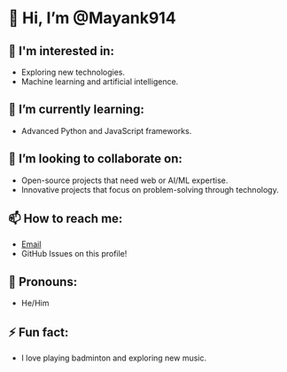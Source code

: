 # 👋 Hi, I’m @Mayank914

## 👀 I'm interested in:
- Exploring new technologies.
- Machine learning and artificial intelligence.

## 🌱 I’m currently learning:
- Advanced Python and JavaScript frameworks.

## 💞️ I’m looking to collaborate on:
- Open-source projects that need web or AI/ML expertise.
- Innovative projects that focus on problem-solving through technology.

## 📫 How to reach me:
- [Email](mayank072003@gmail.com)
- GitHub Issues on this profile!

## 💬 Pronouns:
- He/Him

## ⚡ Fun fact:
- I love playing badminton and exploring new music.

<!---
Mayank914/Mayank914 is a special repository because its `README.md` (this file) appears on your GitHub profile.
You can click the Preview link to take a look at your changes.
--->

<!---
Mayank914/Mayank914 is a ✨ special ✨ repository because its `README.md` (this file) appears on your GitHub profile.
You can click the Preview link to take a look at your changes.
--->
